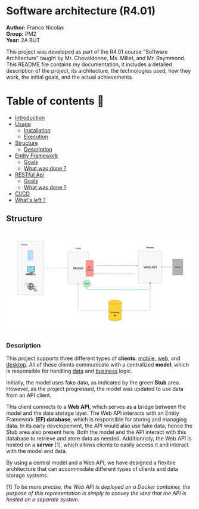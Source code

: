 # Software architecture (R4.01)
__Author:__ Franco Nicolas           
__Group:__ PM2    
__Year:__ 2A BUT      

This project was developed as part of the R4.01 course "Software Architecture" taught by Mr. Chevaldonne, Ms. Millet, and Mr. Raymmond. This README file contains my documentation, it includes a detailed description of the project, its architecture, the technologies used, how they work, the initial goals, and the actual achievements.


Table of contents :page_with_curl:
=================

<!--ts-->
   * [Introduction](#installation)
   * [Usage](#usage)
      * [Installation](#installation)
      * [Execution](#execution)
   * [Structure](#structure)
      * [Description](#description)
   * [Entity Framework](#ef)
        * [Goals](#goals)
        * [What was done ?](#done)
   * [RESTful Api](#api)
        * [Goals](#goals)
        * [What was done ?](#done)
   * [CI/CD](#cicd)
   * [What's left ?](#next)


<!--te-->

## Structure
 ![Project's architecture diagram](./Documentation/architecture.png "Project's architecture diagram")

### Description
This project supports three different types of __clients__: <u>mobile</u>, <u>web</u>, and <u>desktop</u>. All of these clients communicate with a centralized __model__, which is responsible for handling <u>data</u> and <u>business</u> logic. 

Initially, the model uses fake data, as indicated by the green __Stub__ area. However, as the project progressed, the model was updated to use data from an API client. 

This client connects to a __Web API__, which serves as a bridge between the model and the data storage layer. The Web API interacts with an Entity Framework __(EF) database__, which is responsible for storing and managing data. In its early developement, the API would also use fake data, hence the Stub area also present here. Both the model and the API interact with this database to retrieve and store data as needed. Additionnaly, the Web API is hosted on a __server__ [1], which allows clients to easily access it and interact with the model and data.

By using a central model and a Web API, we have designed a flexible architecture that can accommodate different types of clients and data storage systems.

[1]  _To be more precise, the Web API is deployed on a Docker container, the purpose of this representation is simply to convey the idea that the API is hosted on a separate system._
